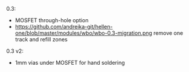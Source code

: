 0.3: 
  - MOSFET through-hole option 
  - https://github.com/andreika-git/hellen-one/blob/master/modules/wbo/wbo-0.3-migration.png remove one track and refill zones
     
0.3 v2:
  - 1mm vias under MOSFET for hand soldering